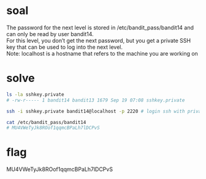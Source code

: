 # soal
The password for the next level is stored in /etc/bandit_pass/bandit14 and can only be read by user bandit14. \
For this level, you don’t get the next password, but you get a private SSH key that can be used to log into the next level. \
Note: localhost is a hostname that refers to the machine you are working on

# solve
```bash
ls -la sshkey.private 
# -rw-r----- 1 bandit14 bandit13 1679 Sep 19 07:08 sshkey.private

ssh -i sshkey.private bandit14@localhost -p 2220 # login ssh with private key

cat /etc/bandit_pass/bandit14
# MU4VWeTyJk8ROof1qqmcBPaLh7lDCPvS
```

# flag
MU4VWeTyJk8ROof1qqmcBPaLh7lDCPvS